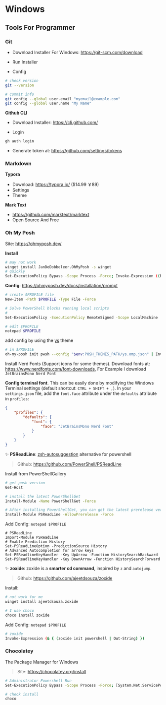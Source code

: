 # Windows

## Tools For Programmer

### Git

- Download Installer For Windows: https://git-scm.com/download

- Run Installer
- Config

```bash
# check version
git --version

# commit info
git config --global user.email "myemail@example.com"
git config --global user.name "My Name"
```

**Github CLI**

- Download Installer: https://cli.github.com/

- Login

```bash
gh auth login
```

- Generate token at: https://github.com/settings/tokens

### Markdown

**Typora**

- Download: https://typora.io/ (\$14.99 ￥89)
- Settings
- Theme

**Mark Text**

- https://github.com/marktext/marktext
- Open Source And Free

### Oh My Posh

Site: https://ohmyposh.dev/

**Install**

```bash
# may not work
winget install JanDeDobbeleer.OhMyPosh -s winget
# quickly
Set-ExecutionPolicy Bypass -Scope Process -Force; Invoke-Expression ((New-Object System.Net.WebClient).DownloadString('https://ohmyposh.dev/install.ps1'))
```

**Config**: https://ohmyposh.dev/docs/installation/prompt

```bash
# create $PROFILE file
New-Item -Path $PROFILE -Type File -Force

# Solve PowerShell blocks running local scripts
# 
Set-ExecutionPolicy -ExecutionPolicy RemoteSigned -Scope LocalMachine

# edit $PROFILE
notepad $PROFILE
```

add config by using  the [ys](https://ohmyposh.dev/docs/themes#ys) theme

```bash
# in $PROFILE
oh-my-posh init pwsh --config "$env:POSH_THEMES_PATH/ys.omp.json" | Invoke-Expression
```

Install Nerd Fonts (Support icons for some themes). Download fonts at: https://www.nerdfonts.com/font-downloads, For Example I download `JetBrainsMono Nerd Font`

**Config terminal font**. This can be easily done by modifying the Windows Terminal settings (default shortcut: `CTRL + SHIFT + ,`). In your `settings.json` file, add the `font.face` attribute under the `defaults` attribute in `profiles`:

```json
{
    "profiles": {
        "defaults": {
            "font": {
                "face": "JetBrainsMono Nerd Font"
            }
        }
    }
}
```

✨ **PSReadLine**: [zsh-autosuggestion](https://github.com/zsh-users/zsh-autosuggestions) alternative for powershell

> Github: https://github.com/PowerShell/PSReadLine

Install from PowerShellGallery

```bash
# get posh version
Get-Host

# install the latest PowerShellGet
Install-Module -Name PowerShellGet -Force

# After installing PowerShellGet, you can get the latest prerelease version of PSReadLine by running
Install-Module PSReadLine -AllowPrerelease -Force
```
Add Config: `notepad $PROFILE`

```shell
# PSReadLine
Import-Module PSReadLine
# Enable Prediction History
Set-PSReadLineOption -PredictionSource History
# Advanced Autocompletion for arrow keys
Set-PSReadlineKeyHandler -Key UpArrow -Function HistorySearchBackward
Set-PSReadlineKeyHandler -Key DownArrow -Function HistorySearchForward
```

✨ **zoxide**: zoxide is a **smarter cd command**, inspired by `z` and `autojump`.

>  Github: https://github.com/ajeetdsouza/zoxide

Install:

```bash
# not work for me
winget install ajeetdsouza.zoxide

# I use choco
choco install zoxide
```

Add Config: `notepad $PROFILE`

```bash
# zoxide
Invoke-Expression (& { (zoxide init powershell | Out-String) })
```

### Chocolatey

The Package Manager for Windows

> Site: https://chocolatey.org/install

```bash
# Administrator Powershell Run
Set-ExecutionPolicy Bypass -Scope Process -Force; [System.Net.ServicePointManager]::SecurityProtocol = [System.Net.ServicePointManager]::SecurityProtocol -bor 3072; iex ((New-Object System.Net.WebClient).DownloadString('https://community.chocolatey.org/install.ps1'))

# check install
choco
```

